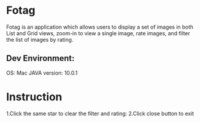 # Fotag

Fotag is an application which allows users to display a set of images in both List and Grid views, zoom-in to view a single image, rate images, and filter the list of images by rating.

## Dev Environment:

OS: Mac 
JAVA version: 10.0.1

# Instruction

1.Click the same star to clear the filter and rating: 
2.Click close button to exit 



